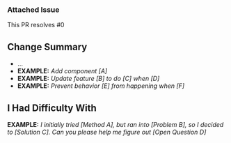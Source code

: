 ### Attached Issue
This PR resolves #0

## Change Summary
- ...
- **EXAMPLE:** _Add component [A]_
- **EXAMPLE:** _Update feature [B] to do [C] when [D]_
- **EXAMPLE:** _Prevent behavior [E] from happening when [F]_

## I Had Difficulty With
**EXAMPLE:** _I initially tried [Method A], but ran into [Problem B], so I decided to [Solution C]. Can you please help me figure out [Open Question D]_
